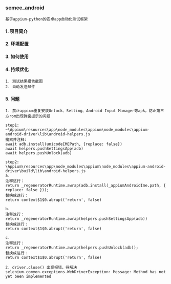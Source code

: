 ### scmcc_android
    基于appium-python的安卓app自动化测试框架

#### 1. 项目简介

#### 2. 环境配置

#### 3. 如何使用

#### 4. 持续优化
    1. 测试结果报告截图
    2. 自动发送邮件

#### 5. 问题
    1. 禁止appium重复安装Unlock、Setting、Android Input Manager等apk，防止第三方rom出现弹窗提示的问题
    
    step1:
    ~\Appium\resources\app\node_modules\appium\node_modules\appium-android-driver\lib\android-helpers.js
    搜索并注释:
    await adb.install(unicodeIMEPath, {replace: false})
    await helpers.pushSettingsApp(adb)
    await helpers.pushUnlock(adb)
    
    step2:
    \Appium\resources\app\node_modules\appium\node_modules\appium-android-driver\build\lib\android-helpers.js
    a. 
    注释这行：
    return _regeneratorRuntime.awrap(adb.install(_appiumAndroidIme.path, { replace: false }));
    替换成这行：
    return context$1$0.abrupt('return', false)
    
    b. 
    注释这行：
    return _regeneratorRuntime.awrap(helpers.pushSettingsApp(adb))
    替换成这行：
    return context$1$0.abrupt('return', false)
    
    c. 
    注释这行：
    return _regeneratorRuntime.awrap(helpers.pushUnlock(adb));
    替换成这行：
    return context$1$0.abrupt('return', false)

    2. driver.close() 出现报错，待解决
    selenium.common.exceptions.WebDriverException: Message: Method has not yet been implemented